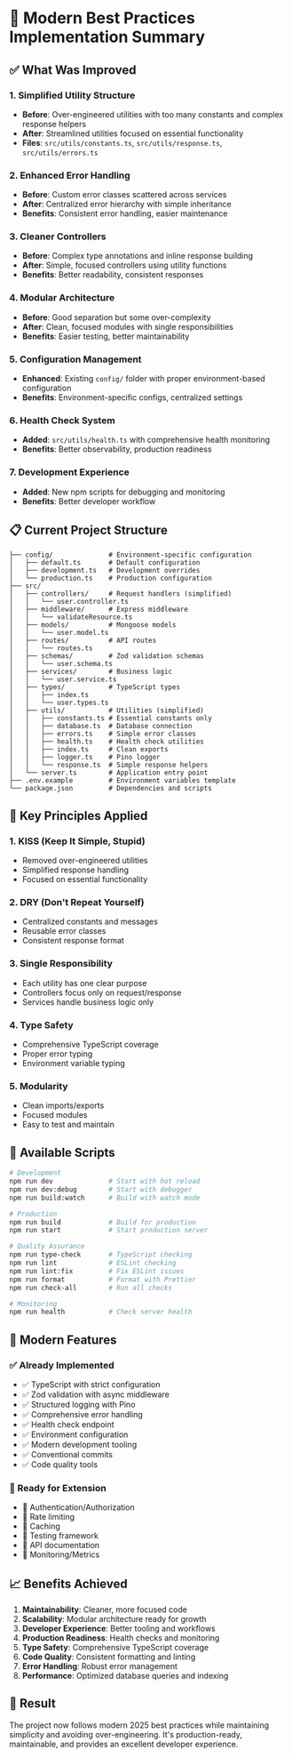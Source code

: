 # 🚀 Modern Best Practices Implementation Summary

## ✅ **What Was Improved**

### **1. Simplified Utility Structure**

- **Before**: Over-engineered utilities with too many constants and complex response helpers
- **After**: Streamlined utilities focused on essential functionality
- **Files**: `src/utils/constants.ts`, `src/utils/response.ts`, `src/utils/errors.ts`

### **2. Enhanced Error Handling**

- **Before**: Custom error classes scattered across services
- **After**: Centralized error hierarchy with simple inheritance
- **Benefits**: Consistent error handling, easier maintenance

### **3. Cleaner Controllers**

- **Before**: Complex type annotations and inline response building
- **After**: Simple, focused controllers using utility functions
- **Benefits**: Better readability, consistent responses

### **4. Modular Architecture**

- **Before**: Good separation but some over-complexity
- **After**: Clean, focused modules with single responsibilities
- **Benefits**: Easier testing, better maintainability

### **5. Configuration Management**

- **Enhanced**: Existing `config/` folder with proper environment-based configuration
- **Benefits**: Environment-specific configs, centralized settings

### **6. Health Check System**

- **Added**: `src/utils/health.ts` with comprehensive health monitoring
- **Benefits**: Better observability, production readiness

### **7. Development Experience**

- **Added**: New npm scripts for debugging and monitoring
- **Benefits**: Better developer workflow

## 📋 **Current Project Structure**

```
├── config/              # Environment-specific configuration
│   ├── default.ts       # Default configuration
│   ├── development.ts   # Development overrides
│   └── production.ts    # Production configuration
├── src/
│   ├── controllers/     # Request handlers (simplified)
│   │   └── user.controller.ts
│   ├── middleware/      # Express middleware
│   │   └── validateResource.ts
│   ├── models/          # Mongoose models
│   │   └── user.model.ts
│   ├── routes/          # API routes
│   │   └── routes.ts
│   ├── schemas/         # Zod validation schemas
│   │   └── user.schema.ts
│   ├── services/        # Business logic
│   │   └── user.service.ts
│   ├── types/           # TypeScript types
│   │   ├── index.ts
│   │   └── user.types.ts
│   ├── utils/           # Utilities (simplified)
│   │   ├── constants.ts # Essential constants only
│   │   ├── database.ts  # Database connection
│   │   ├── errors.ts    # Simple error classes
│   │   ├── health.ts    # Health check utilities
│   │   ├── index.ts     # Clean exports
│   │   ├── logger.ts    # Pino logger
│   │   └── response.ts  # Simple response helpers
│   └── server.ts        # Application entry point
├── .env.example         # Environment variables template
└── package.json         # Dependencies and scripts
```

## 🎯 **Key Principles Applied**

### **1. KISS (Keep It Simple, Stupid)**

- Removed over-engineered utilities
- Simplified response handling
- Focused on essential functionality

### **2. DRY (Don't Repeat Yourself)**

- Centralized constants and messages
- Reusable error classes
- Consistent response format

### **3. Single Responsibility**

- Each utility has one clear purpose
- Controllers focus only on request/response
- Services handle business logic only

### **4. Type Safety**

- Comprehensive TypeScript coverage
- Proper error typing
- Environment variable typing

### **5. Modularity**

- Clean imports/exports
- Focused modules
- Easy to test and maintain

## 🔧 **Available Scripts**

```bash
# Development
npm run dev              # Start with hot reload
npm run dev:debug        # Start with debugger
npm run build:watch      # Build with watch mode

# Production
npm run build            # Build for production
npm run start            # Start production server

# Quality Assurance
npm run type-check       # TypeScript checking
npm run lint             # ESLint checking
npm run lint:fix         # Fix ESLint issues
npm run format           # Format with Prettier
npm run check-all        # Run all checks

# Monitoring
npm run health           # Check server health
```

## 🚀 **Modern Features**

### **✅ Already Implemented**

- ✅ TypeScript with strict configuration
- ✅ Zod validation with async middleware
- ✅ Structured logging with Pino
- ✅ Comprehensive error handling
- ✅ Health check endpoint
- ✅ Environment configuration
- ✅ Modern development tooling
- ✅ Conventional commits
- ✅ Code quality tools

### **🔄 Ready for Extension**

- 🔄 Authentication/Authorization
- 🔄 Rate limiting
- 🔄 Caching
- 🔄 Testing framework
- 🔄 API documentation
- 🔄 Monitoring/Metrics

## 📈 **Benefits Achieved**

1. **Maintainability**: Cleaner, more focused code
2. **Scalability**: Modular architecture ready for growth
3. **Developer Experience**: Better tooling and workflows
4. **Production Readiness**: Health checks and monitoring
5. **Type Safety**: Comprehensive TypeScript coverage
6. **Code Quality**: Consistent formatting and linting
7. **Error Handling**: Robust error management
8. **Performance**: Optimized database queries and indexing

## 🎉 **Result**

The project now follows modern 2025 best practices while maintaining simplicity and avoiding over-engineering. It's production-ready, maintainable, and provides an excellent developer experience.
